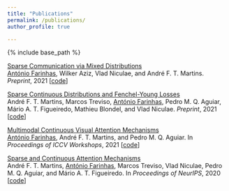 ```yaml
---
title: "Publications"
permalink: /publications/
author_profile: true

---
```


{% include base_path %}

[Sparse Communication via Mixed Distributions](https://arxiv.org/abs/2108.02658)  
<ins>António Farinhas</ins>, Wilker Aziz, Vlad Niculae, and André F. T. Martins.
*Preprint*, 2021 [[code](https://github.com/probabll/mixed-rv-vae)]

[Sparse Continuous Distributions and Fenchel-Young Losses](https://arxiv.org/abs/2108.01988)  
André F. T. Martins, Marcos Treviso, <ins>António Farinhas</ins>, Pedro M. Q. Aguiar, Mário A. T. Figueiredo, Mathieu Blondel, and Vlad Niculae.
*Preprint*, 2021 [[code](https://github.com/deep-spin/sparse_continuous_distributions)]

[Multimodal Continuous Visual Attention Mechanisms](https://arxiv.org/abs/2104.03046)  
<ins>António Farinhas</ins>, André F. T. Martins, and Pedro M. Q. Aguiar.
In *Proceedings of ICCV Workshops*, 2021 [[code](https://github.com/deep-spin/vqa-multimodal-continuous-attention)]

[Sparse and Continuous Attention Mechanisms](https://arxiv.org/abs/2006.07214)  
André F. T. Martins, <ins>António Farinhas</ins>, Marcos Treviso, Vlad Niculae, Pedro M. Q. Aguiar, and Mário A. T. Figueiredo.
In *Proceedings of NeurIPS*, 2020 [[code](https://github.com/deep-spin/mcan-vqa-continuous-attention)]
